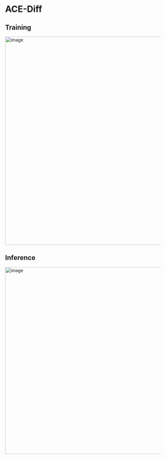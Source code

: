 # ACE-Diff

## Training
<img width="1218" height="673" alt="image" src="https://github.com/user-attachments/assets/6bf2097b-bb4f-4267-bea1-78f79203bb97" />

## Inference
<img width="1251" height="604" alt="image" src="https://github.com/user-attachments/assets/8d77ec07-a337-4076-bdd9-2e5c1690cf8c" />

